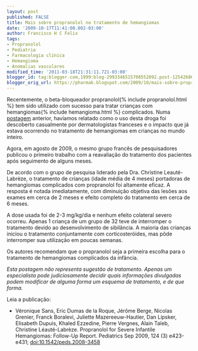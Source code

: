 ```yaml
---
layout: post
published: FALSE
title: Mais sobre propranolol no tratamento de hemangiomas
date: '2009-10-17T11:41:00.002-03:00'
author: Francisco H C Felix
tags:
- Propranolol
- Pediatria
- Farmacologia clínica
- Hemangioma
- Anomalias vasculares
modified_time: '2011-03-18T21:31:11.721-03:00'
blogger_id: tag:blogger.com,1999:blog-2993346515708552092.post-1254268664437919952
blogger_orig_url: https://pharmak.blogspot.com/2009/10/mais-sobre-propranolol-no-tratamento-de.html
---
```


Recentemente, o beta-bloqueador propranolol{% include propranolol.html %} tem sido utilizado com sucesso para tratar crianças com hemangiomas{% include hemangioma.html %} complicados. Numa [postagem](https://bit.ly/fhcflxEw) anterior, havíamos relatado como o uso desta droga foi descoberto casualmente por dermatologistas franceses e o impacto que já estava ocorrendo no tratamento de hemangiomas em crianças no mundo inteiro. 
<!--more-->

Agora, em agosto de 2009, o mesmo grupo francês de pesquisadores publicou o primeiro trabalho com a reavaliação do tratamento dos pacientes após seguimento de alguns meses. 

De acordo com o grupo de pesquisa liderado pela Dra. Christine Leauté-Labrèze, o tratamento de crianças (idade média de 4 meses) portadoras de hemangiomas complicados com propranolol foi altamente eficaz. A resposta é notada imediatamente, com diminuição objetiva das lesões aos exames em cerca de 2 meses e efeito completo do tratamento em cerca de 6 meses. 

A dose usada foi de 2-3 mg/kg/dia e nenhum efeito colateral severo ocorreu. Apenas 1 criança de um grupo de 32 teve de interromper o tratamento devido ao desenvolvimento de sibilância. A maioria das crianças iniciou o tratamento conjuntamente com corticosteróides, mas pôde interromper sua utilização em poucas semanas. 

Os autores recomendam que o propranolol seja a primeira escolha para o tratamento de hemangiomas complicados da infância. 
  
_Esta postagem não representa sugestão de tratamento. Apenas um especialista pode judiciosamente decidir quais informações divulgadas podem modificar de alguma forma um esquema de tratamento, e de que forma._

Leia a publicação:
- Véronique Sans, Eric Dumas de la Roque, Jérôme Berge, Nicolas Grenier, Franck Boralevi, Juliette Mazereeuw-Hautier, Dan Lipsker, Elisabeth Dupuis, Khaled Ezzedine, Pierre Vergnes, Alain Taïeb, Christine Léauté-Labrèze. Propranolol for Severe Infantile Hemangiomas: Follow-Up Report. Pediatrics Sep 2009, 124 (3) e423-e431; [doi:10.1542/peds.2008-3458](https://doi.org/10.1542/peds.2008-3458)
